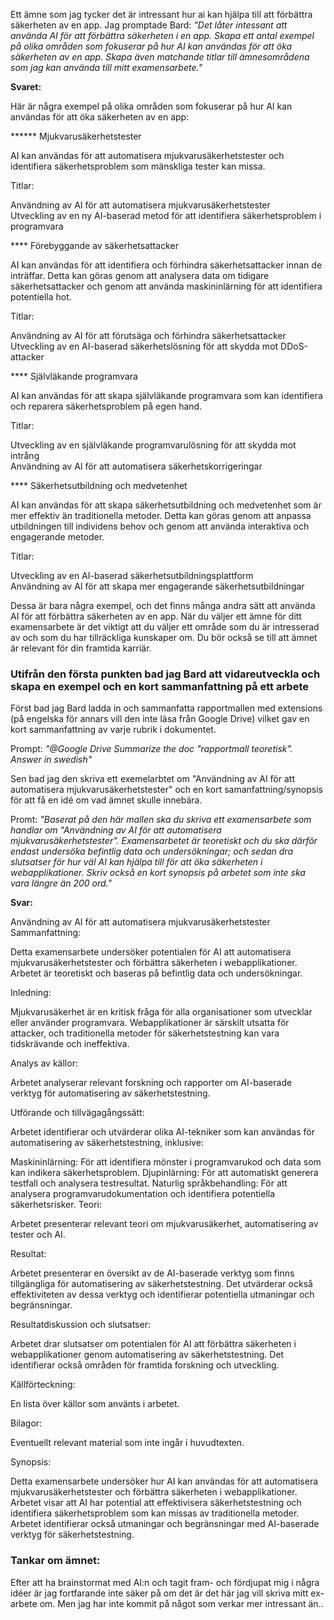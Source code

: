 Ett ämne som jag tycker det är intressant hur ai kan hjälpa till att förbättra säkerheten av en app. 
Jag promptade Bard:
*"Det låter intessant att använda AI för att förbättra säkerheten i en app. Skapa ett antal exempel på olika områden som fokuserar på hur AI kan användas för att öka säkerheten av en app. Skapa även matchande titlar till ämnesområdena som jag kan använda till mitt examensarbete."*

**Svaret:**

Här är några exempel på olika områden som fokuserar på hur AI kan användas för att öka säkerheten av en app:

****** Mjukvarusäkerhetstester

AI kan användas för att automatisera mjukvarusäkerhetstester och identifiera säkerhetsproblem som mänskliga tester kan missa.

Titlar:

Användning av AI för att automatisera mjukvarusäkerhetstester  
Utveckling av en ny AI-baserad metod för att identifiera säkerhetsproblem i programvara

**** Förebyggande av säkerhetsattacker

AI kan användas för att identifiera och förhindra säkerhetsattacker innan de inträffar. Detta kan göras genom att analysera data om tidigare säkerhetsattacker och genom att använda maskininlärning för att identifiera potentiella hot.

Titlar:

Användning av AI för att förutsäga och förhindra säkerhetsattacker  
Utveckling av en AI-baserad säkerhetslösning för att skydda mot DDoS-attacker

**** Självläkande programvara

AI kan användas för att skapa självläkande programvara som kan identifiera och reparera säkerhetsproblem på egen hand.

Titlar:

Utveckling av en självläkande programvarulösning för att skydda mot intrång  
Användning av AI för att automatisera säkerhetskorrigeringar

**** Säkerhetsutbildning och medvetenhet

AI kan användas för att skapa säkerhetsutbildning och medvetenhet som är mer effektiv än traditionella metoder. Detta kan göras genom att anpassa utbildningen till individens behov och genom att använda interaktiva och engagerande metoder.

Titlar:

Utveckling av en AI-baserad säkerhetsutbildningsplattform  
Användning av AI för att skapa mer engagerande säkerhetsutbildningar

Dessa är bara några exempel, och det finns många andra sätt att använda AI för att förbättra säkerheten av en app. När du väljer ett ämne för ditt examensarbete är det viktigt att du väljer ett område som du är intresserad av och som du har tillräckliga kunskaper om. Du bör också se till att ämnet är relevant för din framtida karriär.



### **Utifrån den första punkten bad jag Bard att vidareutveckla och skapa en exempel och en kort sammanfattning på ett arbete**

Först bad jag Bard ladda in och sammanfatta rapportmallen med extensions (på engelska för annars vill den inte läsa från Google Drive) vilket gav en kort sammanfattning av varje rubrik i dokumentet.  

Prompt: 
*"@Google Drive Summarize the doc "rapportmall teoretisk". Answer in swedish"*

Sen bad jag den skriva ett exemelarbtet om "Användning av AI för att automatisera mjukvarusäkerhetstester" och en kort samanfattning/synopsis för att få en idé om vad ämnet skulle innebära.  

Promt: *"Baserat på den här mallen ska du skriva ett examensarbete som handlar om "Användning av AI för att automatisera mjukvarusäkerhetstester". Examensarbetet är teoretiskt och du ska därför endast undersöka befintlig data och undersökningar; och sedan dra slutsatser för hur väl AI kan hjälpa till för att öka säkerheten i webapplikationer. Skriv också en kort synopsis på arbetet som inte ska vara längre än 200 ord."*  

**Svar:**

Användning av AI för att automatisera mjukvarusäkerhetstester
Sammanfattning:

Detta examensarbete undersöker potentialen för AI att automatisera mjukvarusäkerhetstester och förbättra säkerheten i webapplikationer. Arbetet är teoretiskt och baseras på befintlig data och undersökningar.

Inledning:

Mjukvarusäkerhet är en kritisk fråga för alla organisationer som utvecklar eller använder programvara. Webapplikationer är särskilt utsatta för attacker, och traditionella metoder för säkerhetstestning kan vara tidskrävande och ineffektiva.

Analys av källor:

Arbetet analyserar relevant forskning och rapporter om AI-baserade verktyg för automatisering av säkerhetstestning.

Utförande och tillvägagångssätt:

Arbetet identifierar och utvärderar olika AI-tekniker som kan användas för automatisering av säkerhetstestning, inklusive:

Maskininlärning: För att identifiera mönster i programvarukod och data som kan indikera säkerhetsproblem.
Djupinlärning: För att automatiskt generera testfall och analysera testresultat.
Naturlig språkbehandling: För att analysera programvarudokumentation och identifiera potentiella säkerhetsrisker.
Teori:

Arbetet presenterar relevant teori om mjukvarusäkerhet, automatisering av tester och AI.

Resultat:

Arbetet presenterar en översikt av de AI-baserade verktyg som finns tillgängliga för automatisering av säkerhetstestning. Det utvärderar också effektiviteten av dessa verktyg och identifierar potentiella utmaningar och begränsningar.

Resultatdiskussion och slutsatser:

Arbetet drar slutsatser om potentialen för AI att förbättra säkerheten i webapplikationer genom automatisering av säkerhetstestning. Det identifierar också områden för framtida forskning och utveckling.

Källförteckning:

En lista över källor som använts i arbetet.

Bilagor:

Eventuellt relevant material som inte ingår i huvudtexten.

Synopsis:

Detta examensarbete undersöker hur AI kan användas för att automatisera mjukvarusäkerhetstester och förbättra säkerheten i webapplikationer. Arbetet visar att AI har potential att effektivisera säkerhetstestning och identifiera säkerhetsproblem som kan missas av traditionella metoder. Arbetet identifierar också utmaningar och begränsningar med AI-baserade verktyg för säkerhetstestning.

### **Tankar om ämnet:**  
Efter att ha brainstormat med AI:n och tagit fram- och fördjupat mig i några idéer är jag fortfarande inte säker på om det är det här jag vill skriva mitt ex-arbete om. Men jag har inte kommit på något som verkar mer intressant än..
